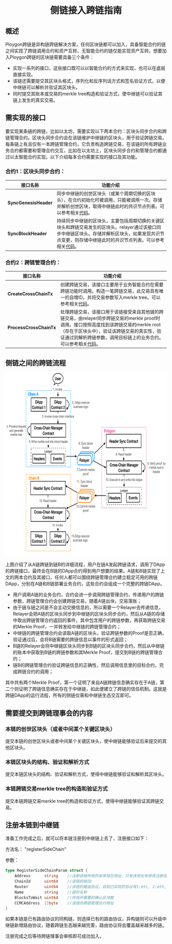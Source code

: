 <h1 align="center">侧链接入跨链指南</h1>

## 概述

Ploygon跨链是异构链跨链解决方案，任何区块链都可以加入，具备智能合约的链之间实现了跨链调用合约和资产互转，无智能合约的链仅能实现资产互转。想要加入Ploygon跨链的区块链需要具备三个条件：

- 实现一系列的接口，这些接口既可以以智能合约的方式来实现，也可以在底层直接实现。
- 该链还需要提交其区块头格式，序列化和反序列话方式和签名验证方式，以便中继链可以解析并验证其区块头。
- 同时提交其账本或交易的merkle tree构造和验证方式，使中继链可以验证其链上发生的真实交易。

## 需实现的接口

要实现某条链的跨链，比如以太坊，需要实现以下两本合约：区块头同步合约和跨链管理合约。区块头同步合约会在该链维护中继链的区块头，用于验证跨链交易。每条链上有且仅有一本跨链管理合约，它负责构造跨链交易，在该链的所有跨链业务合约都需要和管理合约交互，比如在以太坊上，区块头同步合约和管理合约都通过以太智能合约实现。以下介绍每本合约需要实现的接口及其功能。

### 合约1：区块头同步合约：

| 接口名称              | 功能介绍                                                     |
| --------------------- | ------------------------------------------------------------ |
| **SyncGenesisHeader** | 同步中继链的创世区块头（或某个周期切换的区块头），在合约初始化时被调用，只能被调用一次。存储并解析创世区块，取得中继链此时的共识节点列表。可以参考相关[代码](https://github.com/siovanus/ontology/tree/master/smartcontract/service/native/cross_chain/header_sync)。 |
| **SyncBlockHeader**   | 持续同步中继链的区块头，主要包括周期切换的关键区块头和跨链交易发生的区块头。relayer通过该接口同步中继链区块头。存储并解析区块头，如果发现共识节点变更，则存储中继链此时的共识节点列表。可以参考相关[代码](https://github.com/siovanus/ontology/tree/master/smartcontract/service/native/cross_chain/header_sync)。 |

### 合约2：跨链管理合约：

| 接口名称                | 功能介绍                                                     |
| ----------------------- | ------------------------------------------------------------ |
| **CreateCrossChainTx**  | 创建跨链交易，该接口主要用于业务智能合约在需要跨链功能时调用。构造一笔跨链交易，此交易具有唯一的自增ID，并将交易参数写入merkle tree。可以参考相关[代码](https://github.com/siovanus/ontology/tree/master/smartcontract/service/native/cross_chain/cross_chain_manager)。 |
| **ProcessCrossChainTx** | 处理跨链交易，该接口用于该链接受来自其他链的跨链交易，由relayer同步跨链交易的merkle proof时调用。接口按照高度找到该跨链交易的merkle root（存在于区块头中），验证该跨链交易的真实性，验证通过则解析跨链参数，调用目标链上的业务合约。可以参考相关[代码](https://github.com/siovanus/ontology/tree/master/smartcontract/service/native/cross_chain/cross_chain_manager)。 |

## 侧链之间的跨链流程

<div align=center><img width="800" height="570" src="resources/ark.png"/></div>

上图介绍了从A链跨链到链B的详细流程，用户在链A发起跨链请求，调用了DApp的跨链接口，最终会在B链的DApp合约得到用户想要的结果。A链和B链实现了上文的两本合约及其接口，任何人都可以围绕跨链管理合约建立稳定可用的跨链DApp，分别在A链和B链部署业务合约，这些合约会组成一个完整的跨链DApp。

- 用户调用A链的业务合约，合约会进一步调用跨链管理合约，传递用户的跨链参数，跨链管理合约会创建跨链交易，随着A链出块，交易落账；
- 由于链与链之间是不会主动交换信息的，所以需要一个Relayer去传递信息，Relayer会把A链的区块头同步到中继链的区块头同步合约，然后从A链的存储中取出跨链管理合约返回的事件，其中包含用户的跨链参数，再获取跨链交易的Merkle Proof，一并转发给中继链的跨链管理合约；
- 中继链的跨链管理合约会读取A链的区块头，验证跨链参数的Proof是否正确，验证通过后，会将B链需要的跨链信息以事件的形式返回；
- B链的Relayer会将中继链区块头同步到B链的区块头同步合约，然后从中继链的账本中获取到B链的跨链参数和其Merkle Proof，提交到B链的跨链管理合约；
- 链B的跨链管理合约验证跨链信息的正确性，然后调用信息里的目标合约，完成跨链合约的调用；

其中共有两个Merkle Proof，第一个证明了来自A链跨链信息确实存在于A链，第二个则证明了跨链信息确实存在于中继链，如此便建立了跨链的信任机制。这就是跨链DApp的运行流程，所有的侧链仅需和中继链生态交互即可。

## 需要提交到跨链理事会的内容

### 本链的创世区块头（或者中间某个关键区块头）

提交本链的创世区块头或者中间某个关键区块头，使中继链能够验证后来提交的其他区块头。

### 本链区块头的结构、验证和解析方式

提交本链区块头的结构、验证和解析方式，使得中继链能够验证和解析其区块头。

### 本链跨链交易merkle tree的构造和验证方式

提交本链跨链交易merkle tree的构造和验证方式，使得中继链能够验证其跨链交易。

## 注册本链到中继链

准备工作完成之后，就可以将本链注册到中继链上去了，注册接口如下：

方法名： "registerSideChain"

参数：
```go
type RegisterSideChainParam struct {
	Address      string    //注册该链所用的本体钱包地址，只有该地址有修改注册信息的权限
	ChainId      uint64    //该链的链ID
	Router       uint64    //该链的路由协议，目前已实现的协议有1:btc, 2:eth, 3:ont，同构链可以采用已有协议，异构链则需要根据上面提交的信息新增路由协议
	Name         string    //链的名称
	BlocksToWait uint64    //终局所需要的确认区块数
	CCMCAddress  []byte    //该链的跨链管理合约地址
}
```

如果本链是已有路由协议的同构链，则选择已有的路由协议，异构链则可以升级中继链新增路由协议，随着跨链生态越来越完善，路由协议将会覆盖越来越多的链。

注册完成之后等待跨链理事会审核即可成功加入。
